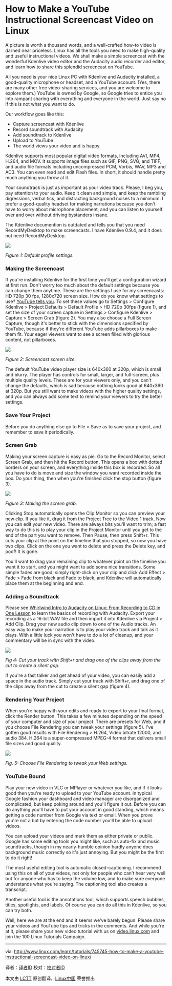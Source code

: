 How to Make a YouTube Instructional Screencast Video on Linux
================================================================================
A picture is worth a thousand words, and a well-crafted how-to video is darned near priceless. Linux has all the tools you need to make high-quality and useful instructional videos. We shall make a simple screencast with the wonderful Kdenlive video editor and the Audacity audio recorder and editor, and learn how to share this splendid screencast on YouTube.

All you need is your nice Linux PC with Kdenlive and Audacity installed, a good-quality microphone or headset, and a YouTube account. (Yes, there are many other free video-sharing services, and you are welcome to explore them.) YouTube is owned by Google, so Google tries to entice you into rampant sharing with everything and everyone in the world. Just say no if this is not what you want to do.

Our workflow goes like this:

- Capture screencast with Kdenlive
- Record soundtrack with Audacity
- Add soundtrack to Kdenlive
- Upload to YouTube
- The world views your video and is happy.

Kdenlive supports most popular digital video formats, including AVI, MP4, H.264, and MOV. It supports image files such as GIF, PNG, SVG, and TIFF, and audio file formats including uncompressed PCM, Vorbis, WAV, MP3 and AC3. You can even read and edit Flash files. In short, it should handle pretty much anything you throw at it.

Your soundtrack is just as important as your video track. Please, I beg you, pay attention to your audio. Keep it clean and simple, and keep the rambling digressions, verbal tics, and distracting background noises to a minimum. I prefer a good-quality headset for making narrations because you don't have to worry about microphone placement, and you can listen to yourself over and over without driving bystanders insane.

The Kdenlive documention is outdated and tells you that you need RecordMyDesktop to make screencasts. I have Kdenlive 0.9.4, and it does not need RecordMyDesktop.

![](http://www.linux.com/images/stories/41373/fig-1-settings.png)

*Figure 1: Default profile settings.*

### Making the Screencast ###

If you're installing Kdenlive for the first time you'll get a configuration wizard at first run. Don't worry too much about the default settings because you can change them anytime. These are the settings I use for my screencasts: HD 720p 30 fps, 1280x720 screen size. How do you know what settings to use? [YouTube tells you][1]. To set these values go to Settings > Configure Kdenlive > Project Defaults > Default Profile > HD 720p 30fps (figure 1), and set the size of your screen capture in Settings > Configure Kdenlive > Capture > Screen Grab (figure 2). You may also choose a Full Screen Capture, though it's better to stick with the dimensions specified by YouTube, because if they're different YouTube adds pillarboxes to make them fit. Your eager viewers want to see a screen filled with glorious content, not pillarboxes.

![](http://www.linux.com/images/stories/41373/fig-2-settings.png)

*Figure 2: Screencast screen size.*

The default YouTube video player size is 640x360 at 320p, which is small and blurry. The player has controls for small, larger, and full-screen, plus multiple quality levels. These are for your viewers only, and you can't change the defaults, which is sad because nothing looks good at 640x360 at 320p. But you still want to make videos with the higher quality settings, and you can always add some text to remind your viewers to try the better settings.

### Save Your Project ###

Before you do anything else go to File > Save as to save your project, and remember to save it periodically.

### Screen Grab ###

Making your screen capture is easy as pie. Go to the Record Monitor, select Screen Grab, and then hit the Record button. This opens a box with dotted borders on your screen, and everything inside this box is recorded. So all you have to do is move and size the window you want recorded inside the box. Do your thing, then when you're finished click the stop button (figure 3).

![](http://www.linux.com/images/stories/41373/fig-3-screen-grab.png)

*Figure 3: Making the screen grab.*

Clicking Stop automatically opens the Clip Monitor so you can preview your new clip. If you like it, drag it from the Project Tree to the Video 1 track. Now you can edit your new video. There are always bits you'll want to trim; a fast way to do this is to play your clip in the Project Monitor until you get to the end of the part you want to remove. Then Pause, then press Shift+r. This cuts your clip at the point on the timeline that you stopped, so now you have two clips. Click on the one you want to delete and press the Delete key, and poof! It is gone.

You'll want to drag your remaining clip to whatever point on the timeline you want it to start, and you might want to add some nice transitions. Some simple fades are good; simply right-click on your clip and click Add Effect > Fade > Fade from black and Fade to black, and Kdenlive will automatically place them at the beginning and end.

### Adding a Soundtrack ###

Please see [Whirlwind Intro to Audacity on Linux: From Recording to CD in One Lesson][2] to learn the basics of recording with Audacity. Export your recording as a 16-bit WAV file and then import it into Kdenlive via Project > Add Clip. Drag your new audio clip down to one of the Audio tracks. An easy way to make your narration is to play your video track and talk as it plays. With a little luck you won't have to do a lot of cleanup, and your commentary will be in sync with the video.

![](http://www.linux.com/images/stories/41373/fig-4-audio-gap.png)

*Fig 4: Cut your track with Shift+r and drag one of the clips away from the cut to create a silent gap.*

If you're a fast talker and get ahead of your video, you can easily add a space in the audio track. Simply cut your track with Shift+r, and drag one of the clips away from the cut to create a silent gap (figure 4).

### Rendering Your Project ###

When you're happy with your edits and ready to export to your final format, click the Render button. This takes a few minutes depending on the speed of your computer and size of your project. There are presets for Web, and if you choose File Rendering you can tweak your settings (figure 5). I've gotten good results with File Rendering > H.264, Video bitrate 12000, and audio 384. H.264 is a super-compressed MPEG-4 format that delivers small file sizes and good quality.

![](http://www.linux.com/images/stories/41373/fig-5-rendering.png)

*Fig. 5: Choose File Rendering to tweak your Web settings.*

### YouTube Bound ###

Play your new video in VLC or MPlayer or whatever you like, and if it looks good then you're ready to upload to your YouTube account. In typical Google fashion your dashboard and video manager are disorganized and complicated, but keep poking around and you'll figure it out. Before you can do anything you'll have to put your account in good standing, which means getting a code number from Google via text or email. When you prove you're not a bot by entering the code number you'll be able to upload videos.

You can upload your videos and mark them as either private or public. Google has some editing tools you might like, such as auto-fix and music soundtracks, though in my nearly-humble opinion hardly anyone does background music correctly so it's just annoying. But you might be the first to do it right!

The most useful editing tool is automatic closed-captioning. I recommend using this on all of your videos, not only for people who can't hear very well but for anyone who has to keep the volume low, and to make sure everyone understands what you're saying. The captioning tool also creates a transcript.

Another useful tool is the annotations tool, which supports speech bubbles, titles, spotlights, and labels. Of course you can do all this in Kdenlive, so you can try both.

Well, here we are at the end and it seems we've barely begun. Please share your videos and YouTube tips and tricks in the comments. And while you're at it, please share your new video tutorial with us on [video.linux.com][3] and join the 100 Linux Tutorials Campaign.



--------------------------------------------------------------------------------

via: http://www.linux.com/learn/tutorials/745745-how-to-make-a-youtube-instructional-screencast-video-on-linux/

译者：[译者ID](https://github.com/译者ID) 校对：[校对者ID](https://github.com/校对者ID)

本文由 [LCTT](https://github.com/LCTT/TranslateProject) 原创翻译，[Linux中国](http://linux.cn/) 荣誉推出

[1]:https://support.google.com/youtube/answer/1722171?hl=en&ref_topic=2888648
[2]:http://www.linux.com/learn/tutorials/422799-whirlwind-intro-to-audacity-on-linux
[3]:http://video.linux.com/100-linux-tutorials